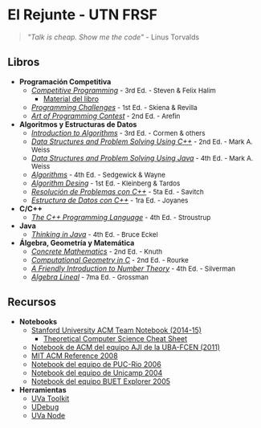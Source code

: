 # El Rejunte - UTN FRSF
> _"Talk is cheap. Show me the code"_ - Linus Torvalds


## Libros
* __Programación Competitiva__
    - [_Competitive Programming_](https://mega.nz/#!nVZAERxC!n7mN7teymbp9RHexomokrKM3AwoVyAZ8sjKrkpg2xVk)<font size="2"> - 3rd Ed. - Steven & Felix Halim</font>
        + [Material del libro](https://sites.google.com/site/stevenhalim/home/material)
    - [_Programming Challenges_](https://mega.nz/#!HV42lSYY!dYo-pKEHuaYZaeee6EuYX-DenziKhcbK0rzJAXsNAY)<font size="2"> - 1st Ed. - Skiena & Revilla</font>
    - [_Art of Programming Contest_](https://mega.nz/#!6JBFFQKL!CF7xL-IZ3bOQp1Z8mIzcnSd5sjPvHgyl8zwPzUsy9tY)<font size="2"> - 2nd Ed. - Arefin</font>
* __Algoritmos y Estructuras de Datos__
    - [_Introduction to Algorithms_](https://mega.nz/#!Xcxl0Koa!iWWuJUpBbdqTDN2925vyo-AC0WYeGbgJLa9ffP3iq6k)<font size="2"> - 3rd Ed. - Cormen & others</font>
    - [_Data Structures and Problem Solving Using C++_](https://mega.nz/#!jZxjyCKD!c1GKjniGzdcxHtZmdBfxC-_ABjCQk086epjeej36Cm4)<font size="2"> - 2nd Ed. - Mark A. Weiss</font>
    - [_Data Structures and Problem Solving Using Java_](https://mega.nz/#!yBYxWAQb!7GueKd4xYD8fqi99TYkLq2AfmDMCwXgV6BKnSB3v2bA)<font size="2"> - 4th Ed. - Mark A. Weiss</font>
    - [_Algorithms_](https://mega.nz/#!zIYGiQLJ!ZMwgIjXrXm3pC_hqPUMgy6-_I5YDidTh7jVLPsPOmH8)<font size="2"> - 4th Ed. - Sedgewick & Wayne</font>
    - [_Algorithm Desing_](https://mega.nz/#!WMB1XT7R!kbD82yy8DpVTcUU__BBB9T9WfAaRGmohDuTPl9iiBWI)<font size="2"> - 1st Ed. - Kleinberg & Tardos</font>
    - [_Resolución de Problemas con C++_](https://mega.nz/#!XVozyIIR!-7sE6T1vzdBgIKVirfpXZ7HA5RIBTRD9y7mAxk5OTwo)<font size="2"> - 5ta Ed. - Savitch</font>
    - [_Estructura de Datos con C++_](https://mega.nz/#!aRoBGDoI!9PmCPMN16_VppdfLXBvU1tN6LRysTbSi2IRs-uLibec)<font size="2"> - 1ra Ed. - Joyanes</font>
* __C/C++__
    - [_The C++ Programming Language_](https://mega.nz/#!mIZRyR6R!YLku_7hNu6Ua2EE_skO3JHeSToGSbtFSZariXNgAg10)<font size="2"> - 4th Ed. - Stroustrup</font>
* __Java__
    - [_Thinking in Java_](https://mega.nz/#!uFw21CBD!wey7FBiHEmNYPSkkS5RTHPBgy6T049d5uuh8TOhRO5E)<font size="2"> - 4th Ed. - Bruce Eckel</font>
* __Álgebra, Geometría y Matemática__
    - [_Concrete Mathematics_](https://mega.nz/#!7ZAlSSjB!HTshmAbIOrl_uszctvW9e212DAFtKul1n00QkVng518)<font size="2"> - 2nd Ed. - Knuth</font>
    - [_Computational Geometry in C_](https://mega.nz/#!nERRwQqL!MY0PzZ2_-RTQJJk0v8ZSni5xx2Xw5UmLjy_0-1Ll6UA)<font size="2"> - 2nd Ed. - Rourke</font>
    - [_A Friendly Introduction to Number Theory_](https://mega.nz/#!KQZSFIiT!0gF3z7Rupf2Hq3dWmBlXbWP4R_3AvE4Ka8Z7SmRY_1o)<font size="2"> - 4th Ed. - Silverman</font>  
    - [_Algebra Lineal_](https://mega.nz/#!nMAABb5Z!oczn7OnvYHHwPWxKYQ8c9yKdR-o77cLt7GeZIQfxwGU)<font size="2"> - 7ma Ed. - Grossman</font>   

## Recursos
* __Notebooks__
    - [Stanford University ACM Team Notebook (2014-15)](https://web.stanford.edu/~liszt90/acm/notebook.html)
        + [Theoretical Computer Science Cheat Sheet](https://web.stanford.edu/~liszt90/acm/cheatsheet.pdf)
    - [Notebook de ACM del equipo AJI de la UBA-FCEN (2011)](https://mega.nz/#!6RY3xIAD!LeXQPOzmnd0j1UVYFsZgYfJCxzRqDum4HozcSIAlrXA)
    - [MIT ACM Reference 2008](http://web.mit.edu/~ecprice/acm/notebook.pdf)
    - [Notebook del equipo de PUC-Rio 2006](https://6f510b8e-a-cfb2655f-s-sites.googlegroups.com/a/viniciusfortuna.com/maratona/Notebooks/Notebook_PUC-Rio_2006.pdf?attachauth=ANoY7cp4BP-gH1X2QJmC_GFkeqOtZlAkhFTnOuaRCn6pZknhkcoc36vbQIbhDWD9PLuSGQc_6mEjQhz7K6D2ZltQe-c5OunoTH6E-yES9EcThwevsYzGJp9aWgGXF1Zy-kf9Be7QeEOdEeRcniI6_r8O5BpYRI_H9WqCuPry13uQH0MbF61blBuDmjTBpdL_AIqTSm4IhMx9qXEotY6ZsHjxUpNpGQOId_LLC82qb5g4OwahP-z3H1qmVT579FekrH2OU7u6J5xL&attredirects=0)
    - [Notebook del equipo de Unicamp 2004](https://6f510b8e-a-cfb2655f-s-sites.googlegroups.com/a/viniciusfortuna.com/maratona/Notebooks/Notebook_Unicamp_2004.pdf?attachauth=ANoY7cqDjBqtv-D_Zo1h_ems5IvgGQk3d4Qrl5u89ab0nJjByPdFb1BHOxaWZ2WrIdWW55pY3RSFHBY3CqXEfp_sV5eE-MkC7sbTceGlFAKsnwS0M4nA1Y378Ch-Kg8J2Sg3z98g0OWOzs4KIBevtZGpnyKIKuatV5TOC3uyTb06XpKxQfkntL9sMV0BgrTuVZ_uy5Ei1qsh5mO8hmb3Btx1_j6DmD8USdZeZGHr-ZXj0VFkPeoyyN5qYVaNMjOI8QlfK7-TyQ9o&attredirects=0)
    - [Notebook del equipo BUET Explorer 2005](http://maratona.viniciusfortuna.com/Notebooks/TeamNotebook_buetexplorer_2005.doc?attredirects=0)
* __Herramientas__
    - [UVa Toolkit](http://uvatoolkit.com/)
    - [UDebug](https://www.udebug.com/)
    - [UVa Node](https://github.com/lucastan/uva-node)